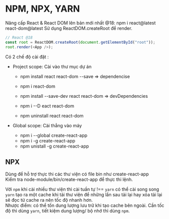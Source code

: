 # NPM, NPX, YARN

Nâng cấp React & React DOM lên bản mới nhất @18: npm i react@latest react-dom@latest
Sử dụng ReactDOM.createRoot để render.

```js
// React @18
const root = ReactDOM.createRoot(document.getElementById("root"));
root.render(<App />);
```

Có 2 chế độ cài đặt :

- Project scope: Cài vào thư mục dự án

  - npm install react react-dom --save => dependencise
  - npm i react-dom

  - npm install --save-dev react react-dom => devDependencies
  - npm i --D eact react-dom

  - npm uninstall react react-dom

- Global scope: Cài thẳng vào máy
  - npm i --global create-react-app
  - npm i -g create-react-app
  - npm unistall -g create-react-app

## NPX

Dùng để hỗ trợ thực thi các thư viện có file bin như create-react-app  
Kiểm tra node-module/bin/create-react-app để thực thi lệnh.

Với `npm` khi cài nhiều thư viện thì cài tuần tự !== `yarn` có thể cài song song
`yarn` tạo ra một cache khi tải thư viện để những lần sau tải lại hay xóa tải lại sẽ đọc từ cache ra nên tốc độ nhanh hơn.  
Nhược điểm: có thể tốn dung lượng lưu trữ khi tạo cache bên ngoài.
Cần tốc độ thì dùng `yarn`, tiết kiệm dung lượng/ bộ nhớ thì dùng `npm`.
